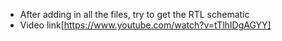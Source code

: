 - After adding in all the files, try to get the RTL schematic
- Video link[https://www.youtube.com/watch?v=tTlhIDgAGYY]